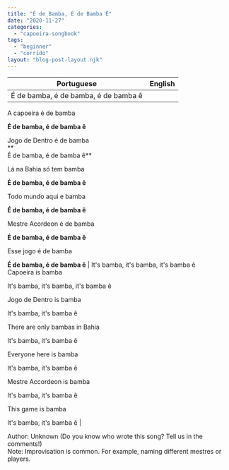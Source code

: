 ```yaml
---
title: "É de Bamba, É de Bamba Ê"
date: "2020-11-27"
categories: 
  - "capoeira-songbook"
tags: 
  - "beginner"
  - "corrido"
layout: "blog-post-layout.njk"
---
```


| Portuguese | English |
| --- | --- |
| É de bamba, é de bamba, é de bamba ê  
A capoeira é de bamba  
  
**É de bamba, é de bamba ê**  
  
Jogo de Dentro é de bamba  
**  
É de bamba, é de bamba ê**  
  
Lá na Bahia só tem bamba  
  
**É de bamba, é de bamba ê**  
  
Todo mundo aqui e bamba  
  
**É de bamba, é de bamba ê**  
  
Mestre Acordeon é de bamba  
  
**É de bamba, é de bamba ê**  
  
Esse jogo é de bamba  
  
**É de bamba, é de bamba ê** | It's bamba, it's bamba, it's bamba ê  
Capoeira is bamba  
  
It's bamba, it's bamba, it's bamba ê  
  
Jogo de Dentro is bamba  
  
It's bamba, it's bamba ê  
  
There are only bambas in Bahia  
  
It's bamba, it's bamba ê  
  
Everyone here is bamba  
  
It's bamba, it's bamba ê  
  
Mestre Accordeon is bamba  
  
It's bamba, it's bamba ê  
  
This game is bamba  
  
It's bamba, it's bamba ê |

<figcaption>

Author: Unknown (Do you know who wrote this song? Tell us in the comments!)  
Note: Improvisation is common. For example, naming different mestres or players.

</figcaption>
